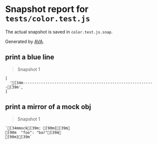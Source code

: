 # Snapshot report for `tests/color.test.js`

The actual snapshot is saved in `color.test.js.snap`.

Generated by [AVA](https://ava.li).

## print a blue line

> Snapshot 1

    [
      '[34m-----------------------------------------------------------[39m',
    ]

## print a mirror of a mock obj

> Snapshot 1

    `[34mmock[39m: [90m{[39m␊
    [90m  "foo": "bar"[39m␊
    [90m}[39m`
